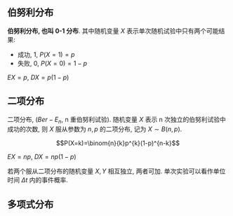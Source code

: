 ## 伯努利分布

**伯努利分布, 也叫 0-1 分布**. 其中随机变量 $X$ 表示单次随机试验中只有两个可能结果:
- 成功, 1, $P(X=1)=p$
- 失败, 0, $P(X=0)=1-p$

$EX=p$, $DX=p(1-p)$

## 二项分布

二项分布, ($Ber-E_{n}$, n 重伯努利试验). 随机变量 $X$ 表示 n 次独立的伯努利试验中成功的次数, 则 $X$ 服从参数为 $n,p$ 的二项分布, 记为 $X\sim B(n,p)$.

$$P(X=k)=\binom{n}{k}p^{k}(1-p)^{n-k}$$

$EX=np$, $DX=np(1-p)$

若两个服从二项分布的随机变量 $X,Y$ 相互独立, 两者可加. 单次实验可以看作单位时间 $\Delta t$ 内的事件概率.


## 多项式分布

